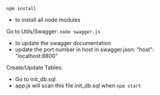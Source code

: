 `npm install`
- to install all node modules


Go to Utils/Swagger: `node swagger.js`
- to update the swagger documentation
- update the port number in host in swagger.json:
    "host": "localhost:8800"


Create/Update Tables:
- Go to init_db.sql 
- app.js will scan this file init_db.sql when `npm start`